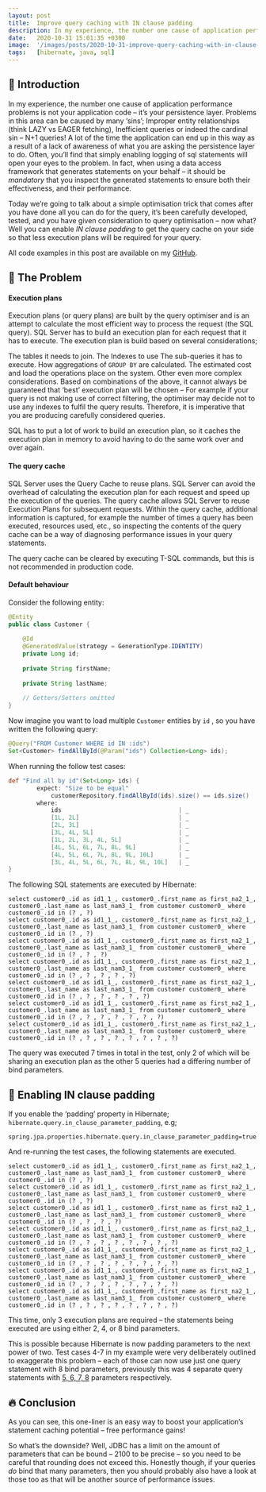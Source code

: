 ```yaml
---
layout: post
title:  Improve query caching with IN clause padding
description: In my experience, the number one cause of application performance problems is not your application code...
date:   2020-10-31 15:01:35 +0300
image:  '/images/posts/2020-10-31-improve-query-caching-with-in-clause-padding/padding.jpg'
tags:   [hibernate, java, sql]
---
```


## 👋 Introduction
In my experience, the number one cause of application performance problems is not your application code – it’s your persistence layer. Problems in this area can be caused by many ‘sins’; Improper entity relationships (think LAZY vs EAGER fetching), Inefficient queries or indeed the cardinal sin – N+1 queries! A lot of the time the application can end up in this way as a result of a lack of awareness of what you are asking the persistence layer to do. Often, you’ll find that simply enabling logging of sql statements will open your eyes to the problem. In fact, when using a data access framework that generates statements on your behalf – it should be *mandatory* that you inspect the generated statements to ensure both their effectiveness, and their performance.

Today we’re going to talk about a simple optimisation trick that comes after you have done all you can do for the query, it’s been carefully developed, tested, and you have given consideration to query optimisation – now what? Well you can enable _IN clause padding_ to get the query cache on your side so that less execution plans will be required for your query.

All code examples in this post are available on my [GitHub](https://github.com/MTJB/blog-code-examples).

## 🤨 The Problem
#### Execution plans
Execution plans (or query plans) are built by the query optimiser and is an attempt to calculate the most efficient way to process the request (the SQL query). SQL Server has to build an execution plan for each request that it has to execute. The execution plan is build based on several considerations;

The tables it needs to join.
The Indexes to use
The sub-queries it has to execute.
How aggregations of `GROUP BY` are calculated.
The estimated cost and load the operations place on the system.
Other even more complex considerations.
Based on combinations of the above, it cannot always be guaranteed that ‘best’ execution plan will be chosen – For example if your query is not making use of correct filtering, the optimiser may decide not to use any indexes to fulfil the query results. Therefore, it is imperative that you are producing carefully considered queries.

SQL has to put a lot of work to build an execution plan, so it caches the execution plan in memory to avoid having to do the same work over and over again.

#### The query cache
SQL Server uses the Query Cache to reuse plans. SQL Server can avoid the overhead of calculating the execution plan for each request and speed up the execution of the queries. The query cache allows SQL Server to reuse Execution Plans for subsequent requests. Within the query cache, additional information is captured, for example the number of times a query has been executed, resources used, etc., so inspecting the contents of the query cache can be a way of diagnosing performance issues in your query statements.

The query cache can be cleared by executing T-SQL commands, but this is not recommended in production code.

#### Default behaviour
Consider the following entity:

```java
@Entity
public class Customer {
 
    @Id
    @GeneratedValue(strategy = GenerationType.IDENTITY)
    private Long id;
 
    private String firstName;
 
    private String lastName;
 
    // Getters/Setters omitted
}
```

Now imagine you want to load multiple `Customer` entities by `id` , so you have written the following query:

```java
@Query("FROM Customer WHERE id IN :ids")
Set<Customer> findAllById(@Param("ids") Collection<Long> ids);
```

When running the follow test cases:

```groovy
def "Find all by id"(Set<Long> ids) {
        expect: "Size to be equal"
            customerRepository.findAllById(ids).size() == ids.size()
        where:
            ids                                 | _
            [1L, 2L]                            | _
            [2L, 3L]                            | _
            [3L, 4L, 5L]                        | _
            [1L, 2L, 3L, 4L, 5L]                | _
            [4L, 5L, 6L, 7L, 8L, 9L]            | _
            [4L, 5L, 6L, 7L, 8L, 9L, 10L]       | _
            [3L, 4L, 5L, 6L, 7L, 8L, 9L, 10L]   | _
}
```

The following SQL statements are executed by Hibernate:

```
select customer0_.id as id1_1_, customer0_.first_name as first_na2_1_, customer0_.last_name as last_nam3_1_ from customer customer0_ where customer0_.id in (? , ?)
select customer0_.id as id1_1_, customer0_.first_name as first_na2_1_, customer0_.last_name as last_nam3_1_ from customer customer0_ where customer0_.id in (? , ?)
select customer0_.id as id1_1_, customer0_.first_name as first_na2_1_, customer0_.last_name as last_nam3_1_ from customer customer0_ where customer0_.id in (? , ? , ?)
select customer0_.id as id1_1_, customer0_.first_name as first_na2_1_, customer0_.last_name as last_nam3_1_ from customer customer0_ where customer0_.id in (? , ? , ? , ? , ?)
select customer0_.id as id1_1_, customer0_.first_name as first_na2_1_, customer0_.last_name as last_nam3_1_ from customer customer0_ where customer0_.id in (? , ? , ? , ? , ? , ?)
select customer0_.id as id1_1_, customer0_.first_name as first_na2_1_, customer0_.last_name as last_nam3_1_ from customer customer0_ where customer0_.id in (? , ? , ? , ? , ? , ? , ?)
select customer0_.id as id1_1_, customer0_.first_name as first_na2_1_, customer0_.last_name as last_nam3_1_ from customer customer0_ where customer0_.id in (? , ? , ? , ? , ? , ? , ? , ?)

```

The query was executed 7 times in total in the test, only 2 of which will be sharing an execution plan as the other 5 queries had a differing number of bind parameters.

## 🧐 Enabling IN clause padding
If you enable the ‘padding’ property in Hibernate; `hibernate.query.in_clause_parameter_padding`, e.g;

```
spring.jpa.properties.hibernate.query.in_clause_parameter_padding=true
```

And re-running the test cases, the following statements are executed.

```
select customer0_.id as id1_1_, customer0_.first_name as first_na2_1_, customer0_.last_name as last_nam3_1_ from customer customer0_ where customer0_.id in (? , ?)
select customer0_.id as id1_1_, customer0_.first_name as first_na2_1_, customer0_.last_name as last_nam3_1_ from customer customer0_ where customer0_.id in (? , ?)
select customer0_.id as id1_1_, customer0_.first_name as first_na2_1_, customer0_.last_name as last_nam3_1_ from customer customer0_ where customer0_.id in (? , ? , ? , ?)
select customer0_.id as id1_1_, customer0_.first_name as first_na2_1_, customer0_.last_name as last_nam3_1_ from customer customer0_ where customer0_.id in (? , ? , ? , ? , ? , ? , ? , ?)
select customer0_.id as id1_1_, customer0_.first_name as first_na2_1_, customer0_.last_name as last_nam3_1_ from customer customer0_ where customer0_.id in (? , ? , ? , ? , ? , ? , ? , ?)
select customer0_.id as id1_1_, customer0_.first_name as first_na2_1_, customer0_.last_name as last_nam3_1_ from customer customer0_ where customer0_.id in (? , ? , ? , ? , ? , ? , ? , ?)
select customer0_.id as id1_1_, customer0_.first_name as first_na2_1_, customer0_.last_name as last_nam3_1_ from customer customer0_ where customer0_.id in (? , ? , ? , ? , ? , ? , ? , ?)
```

This time, only 3 execution plans are required – the statements being executed are using either 2, 4, or 8 bind parameters.

This is possible because Hibernate is now padding parameters to the next power of two. Test cases 4-7 in my example were very deliberately outlined to exaggerate this problem – each of those can now use just one query statement with 8 bind parameters, previously this was 4 separate query statements with [5, 6, 7, 8](https://www.youtube.com/watch?v=4NO-h9PFum4&ab_channel=StepsVEVO) parameters respectively.

## 🔥 Conclusion
As you can see, this one-liner is an easy way to boost your application’s statement caching potential – free performance gains!

So what’s the downside? Well, JDBC has a limit on the amount of parameters that can be bound – 2100 to be precise – so you need to be careful that rounding does not exceed this. Honestly though, if your queries _do_ bind that many parameters, then you should probably also have a look at those too as that will be another source of performance issues.